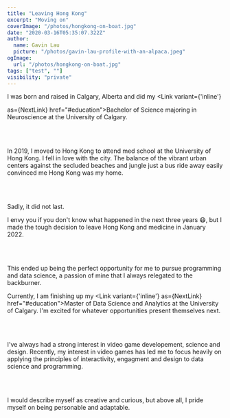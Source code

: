 ```yaml
---
title: "Leaving Hong Kong"
excerpt: "Moving on"
coverImage: "/photos/hongkong-on-boat.jpg"
date: "2020-03-16T05:35:07.322Z"
author:
  name: Gavin Lau
  picture: "/photos/gavin-lau-profile-with-an-alpaca.jpeg"
ogImage:
  url: "/photos/hongkong-on-boat.jpg"
tags: ["test", ""]
visibility: "private"
---
```


I was born and raised in Calgary, Alberta and did my <Link variant={'inline'}

as={NextLink} href="#education">Bachelor of Science majoring in Neuroscience</Link> at the University of Calgary.

<br />

<br />

In 2019, I moved to Hong Kong to attend med school at the University of Hong Kong. I fell in love with the city. The balance of the vibrant urban centers against the secluded beaches and jungle just a bus ride away easily convinced me Hong Kong was my home.

<br />

<br />

Sadly, it did not last.

I envy you if you don&#39;t know what happened in the next three years 😷, but I made the tough decision to leave Hong Kong and medicine in January 2022.

<br />

<br />

This ended up being the perfect opportunity for me to pursue programming and data science, a passion of mine that I always relegated to the backburner.

Currently, I am finishing up my <Link variant={'inline'} as={NextLink} href="#education">Master of Data Science and Analytics</Link> at the University of Calgary. I&#39;m excited for whatever opportunities present themselves next.

<br />

<br />

I&#39;ve always had a strong interest in video game developement, science and design. Recently, my interest in video games has led me to focus heavily on applying the principles of interactivity, engagment and design to data science and programming.

<br />

<br />

I would describe myself as creative and curious, but above all, I pride myself on being personable and adaptable.
